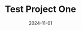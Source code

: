 ---
layout: page
title: "Test Project One"
description: "Description of Test Project One."
date: 2024-11-01
categories: [Category1, Category2]
---